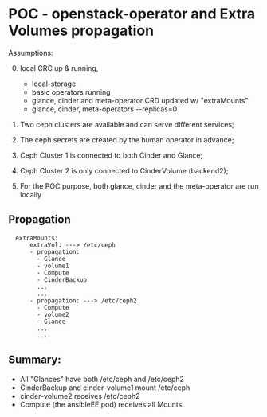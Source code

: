 # POC - openstack-operator and Extra Volumes propagation

Assumptions:

0. local CRC up & running,
   - local-storage
   - basic operators running
   - glance, cinder and meta-operator CRD updated w/ "extraMounts"
   - glance, cinder, meta-operators --replicas=0

1. Two ceph clusters are available and can serve different services;

2. The ceph secrets are created by the human operator in advance;

3. Ceph Cluster 1 is connected to both Cinder and Glance;

4. Ceph Cluster 2 is only connected to CinderVolume (backend2);

5. For the POC purpose, both glance, cinder and the meta-operator
   are run locally

## Propagation

~~~
  extraMounts:
      extraVol: ---> /etc/ceph
      - propagation:
        - Glance
        - volume1
        - Compute
        - CinderBackup
        ...
        ...
      - propagation: ---> /etc/ceph2
        - Compute
        - volume2
        - Glance
        ...
        ...
~~~

## Summary:

- All "Glances" have both /etc/ceph and /etc/ceph2
- CinderBackup and cinder-volume1 mount /etc/ceph
- cinder-volume2 receives /etc/ceph2
- Compute (the ansibleEE pod) receives all Mounts

